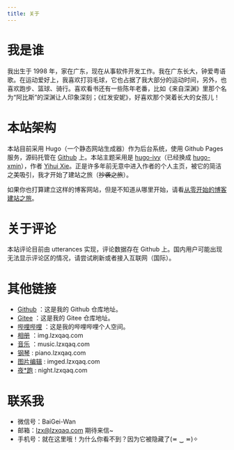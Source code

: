 ```yaml
---
title: 关于
---
```


# 我是谁

我出生于 1998 年，家在广东，现在从事软件开发工作。我在广东长大，钟爱粤语歌。在运动爱好上，我喜欢打羽毛球，它也占据了我大部分的运动时间，另外，也喜欢跑步、篮球、骑行。喜欢看书还有一些陈年老番，比如《来自深渊》里那个名为“阿比斯”的深渊让人印象深刻；《红发安妮》，好喜欢那个哭着长大的女孩儿！

# 本站架构

本站目前采用 Hugo（一个静态网站生成器）作为后台系统，使用 Github Pages 服务，源码托管在 [Github](https://github.com/lzxqaq/source_lzxqaq.git) 上。本站主题采用是 [hugo-ivy](https://github.com/yihui/hugo-ivy)（已经换成 [hugo-xmin](https://github.com/yihui/hugo-xmin)），作者 [Yihui Xie](https://yihui.org/)。正是许多年前无意中进入作者的个人主页，被它的简洁之美吸引，我才开始了建站之旅（~~抄袭之旅~~）。  

如果你也打算建立这样的博客网站，但是不知道从哪里开始，请看[从零开始的博客建站之旅](https://lzxqaq.com/series/%E4%BB%8E%E9%9B%B6%E5%BC%80%E5%A7%8B%E7%9A%84%E5%8D%9A%E5%AE%A2%E5%BB%BA%E7%AB%99%E4%B9%8B%E6%97%85/)。

# 关于评论

本站评论目前由 utterances 实现，评论数据存在 Github 上。国内用户可能出现无法显示评论区的情况，请尝试刷新或者接入互联网（国际）。

# 其他链接

* [Github](https://github.com/lzxqaq) ：这是我的 Github 仓库地址。
* [Gitee](https://gitee.com/lzxqaq) ：这是我的 Gitee 仓库地址。
* [哔哩哔哩](https://space.bilibili.com/404289432) ：这是我的哔哩哔哩个人空间。
* [相册](https://img.lzxqaq.com) ：img.lzxqaq.com
* [音乐](https://music.lzxqaq.com) ：music.lzxqaq.com
* [钢琴](https://piano.lzxqaq.com) : piano.lzxqaq.com
* [图片编辑](https://imged.lzxqaq.com) : imged.lzxqaq.com
* [夜*跑](https://night.lzxqaq.com) : night.lzxqaq.com

# 联系我

* 微信号：BaiGei-Wan
* 邮箱：[lzx@lzxqaq.com](mailto:lzx@lzxqaq.com)  期待来信~  
* 手机号：就在这里哦！为什么你看不到？因为它被隐藏了(≖ ‿ ≖)✧  
[^_^]:
    (手机号：15820211446)
